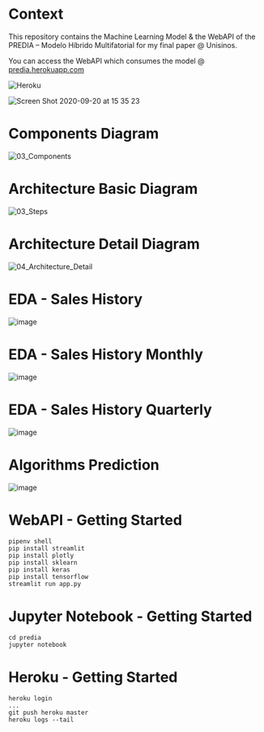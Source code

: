 # Context

This repository contains the Machine Learning Model & the WebAPI of the PREDIA – Modelo Híbrido Multifatorial for my final paper @ Unisinos.

You can access the WebAPI which consumes the model @ [predia.herokuapp.com](https://predia.herokuapp.com/)

![Heroku](https://pyheroku-badge.herokuapp.com/?app=predia&style=flat)

![Screen Shot 2020-09-20 at 15 35 23](https://user-images.githubusercontent.com/8363610/93719111-e969b680-fb56-11ea-9bab-d94f007c9887.png)

# Components Diagram
![03_Components](https://user-images.githubusercontent.com/8363610/93719289-e0c5b000-fb57-11ea-807e-1e223dad1534.png)

# Architecture Basic Diagram

![03_Steps](https://user-images.githubusercontent.com/8363610/94078669-9e5cd700-fdd4-11ea-980e-6afa44c18601.png)

# Architecture Detail Diagram
![04_Architecture_Detail](https://user-images.githubusercontent.com/8363610/94083241-1fb66880-fdd9-11ea-8326-825508605249.png)

# EDA - Sales History
![image](https://user-images.githubusercontent.com/8363610/94081715-9d787500-fdd5-11ea-89d7-87c1982bfe7a.png)

# EDA - Sales History Monthly

![image](https://user-images.githubusercontent.com/8363610/94081770-be40ca80-fdd5-11ea-8ea0-f6a645617570.png)

# EDA - Sales History Quarterly  

![image](https://user-images.githubusercontent.com/8363610/94081806-d6b0e500-fdd5-11ea-8495-ba39b8b69035.png)

# Algorithms Prediction
![image](https://user-images.githubusercontent.com/8363610/94083521-c0a52380-fdd9-11ea-9294-14a483701aa8.png)

# WebAPI - Getting Started

```
pipenv shell
pip install streamlit
pip install plotly
pip install sklearn
pip install keras
pip install tensorflow
streamlit run app.py
```

# Jupyter Notebook - Getting Started

```
cd predia
jupyter notebook
```

# Heroku - Getting Started

```
heroku login
...
git push heroku master
heroku logs --tail
```
